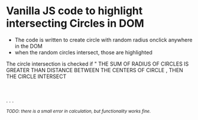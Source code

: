 <h1>Vanilla JS code to highlight intersecting Circles in DOM</h1>
<ul>
  <li>The code is written to create circle with random radius onclick anywhere in the DOM</li>
  <li>when the random circles intersect, those are highlighted</li>
</ul>

<p>The circle intersection is checked if " THE SUM OF RADIUS OF CIRCLES IS GREATER THAN DISTANCE BETWEEN THE CENTERS OF CIRCLE , THEN THE CIRCLE INTERSECT</p>
<br>
<br>
.
.
.

<small><i>TODO: there is a small error in calculation, but functionality works fine.</i></small>
